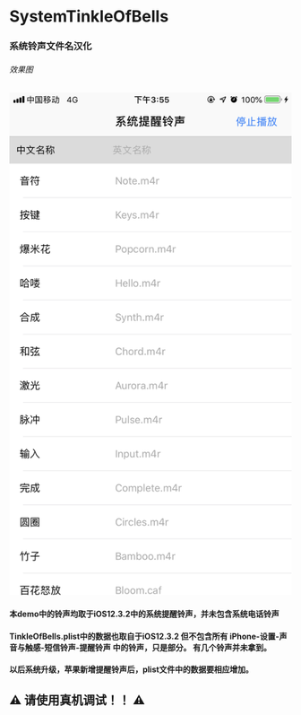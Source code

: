 # SystemTinkleOfBells
### 系统铃声文件名汉化

###### 效果图
<div align=center><img src="https://github.com/Plotac/SystemTinkleOfBells/blob/master/EffectPicture/系统提醒铃声.PNG" alt="卡片列表效果图"/></div>

#### 本demo中的铃声均取于iOS12.3.2中的系统提醒铃声，并未包含系统电话铃声
#### TinkleOfBells.plist中的数据也取自于iOS12.3.2 但不包含所有 iPhone-设置-声音与触感-短信铃声-提醒铃声 中的铃声，只是部分。 有几个铃声并未拿到。

#### 以后系统升级，苹果新增提醒铃声后，plist文件中的数据要相应增加。

## ⚠️ **请使用真机调试！！** ⚠️ 
